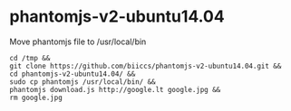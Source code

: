 # phantomjs-v2-ubuntu14.04

Move phantomjs file to /usr/local/bin

```
cd /tmp &&
git clone https://github.com/biiccs/phantomjs-v2-ubuntu14.04.git &&
cd phantomjs-v2-ubuntu14.04/ &&
sudo cp phantomjs /usr/local/bin/ &&
phantomjs download.js http://google.lt google.jpg &&
rm google.jpg



```
